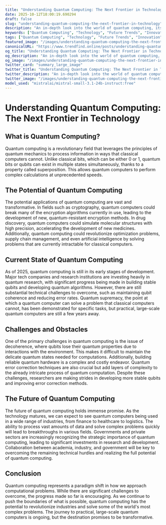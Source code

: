 ```yaml
---
title: "Understanding Quantum Computing: The Next Frontier in Technology"
date: 2025-10-12T18:00:19.690294
draft: false
slug: "understanding-quantum-computing-the-next-frontier-in-technology"
description: "An in-depth look into the world of quantum computing, its potential, and the challenges it faces."
keywords: ["Quantum Computing", "Technology", "Future Trends", "Innovation"]
tags: ["Quantum Computing", "Technology", "Future Trends", "Innovation"]
featured_image: "/images/understanding-quantum-computing-the-next-frontier-in-technology.jpg"
canonicalURL: "https://www.trendfind.online/posts/understanding-quantum-computing-the-next-frontier-in-technology/"
og_title: "Understanding Quantum Computing: The Next Frontier in Technology"
og_description: "An in-depth look into the world of quantum computing, its potential, and the challenges it faces."
og_image: "/images/understanding-quantum-computing-the-next-frontier-in-technology.jpg"
twitter_card: "summary_large_image"
twitter_title: "Understanding Quantum Computing: The Next Frontier in Technology"
twitter_description: "An in-depth look into the world of quantum computing, its potential, and the challenges it faces."
twitter_image: "/images/understanding-quantum-computing-the-next-frontier-in-technology.jpg"
model_used: "mistralai/mistral-small-3.1-24b-instruct:free"
---
```

# Understanding Quantum Computing: The Next Frontier in Technology

## What is Quantum Computing?

Quantum computing is a revolutionary field that leverages the principles of quantum mechanics to process information in ways that classical computers cannot. Unlike classical bits, which can be either 0 or 1, quantum bits or qubits can exist in multiple states simultaneously, thanks to a property called superposition. This allows quantum computers to perform complex calculations at unprecedented speeds.

## The Potential of Quantum Computing

The potential applications of quantum computing are vast and transformative. In fields such as cryptography, quantum computers could break many of the encryption algorithms currently in use, leading to the development of new, quantum-resistant encryption methods. In drug discovery, quantum computers could simulate molecular structures with high precision, accelerating the development of new medicines. Additionally, quantum computing could revolutionize optimization problems, supply chain management, and even artificial intelligence by solving problems that are currently intractable for classical computers.

## Current State of Quantum Computing

As of 2025, quantum computing is still in its early stages of development. Major tech companies and research institutions are investing heavily in quantum research, with significant progress being made in building stable qubits and developing quantum algorithms. However, there are still substantial technical challenges to overcome, such as maintaining qubit coherence and reducing error rates. Quantum supremacy, the point at which a quantum computer can solve a problem that classical computers cannot, has been demonstrated for specific tasks, but practical, large-scale quantum computers are still a few years away.

## Challenges and Obstacles

One of the primary challenges in quantum computing is the issue of decoherence, where qubits lose their quantum properties due to interactions with the environment. This makes it difficult to maintain the delicate quantum states needed for computations. Additionally, building reliable quantum hardware is a complex and costly endeavor. Quantum error correction techniques are also crucial but add layers of complexity to the already intricate process of quantum computation. Despite these challenges, researchers are making strides in developing more stable qubits and improving error correction methods.

## The Future of Quantum Computing

The future of quantum computing holds immense promise. As the technology matures, we can expect to see quantum computers being used in a wide range of industries, from finance to healthcare to logistics. The ability to process vast amounts of data and solve complex problems quickly will lead to breakthroughs in various fields. Governments and private sectors are increasingly recognizing the strategic importance of quantum computing, leading to significant investments in research and development. Collaboration between academia, industry, and government will be key to overcoming the remaining technical hurdles and realizing the full potential of quantum computing.

## Conclusion

Quantum computing represents a paradigm shift in how we approach computational problems. While there are significant challenges to overcome, the progress made so far is encouraging. As we continue to push the boundaries of what is possible, quantum computing has the potential to revolutionize industries and solve some of the world's most complex problems. The journey to practical, large-scale quantum computers is ongoing, but the destination promises to be transformative.
